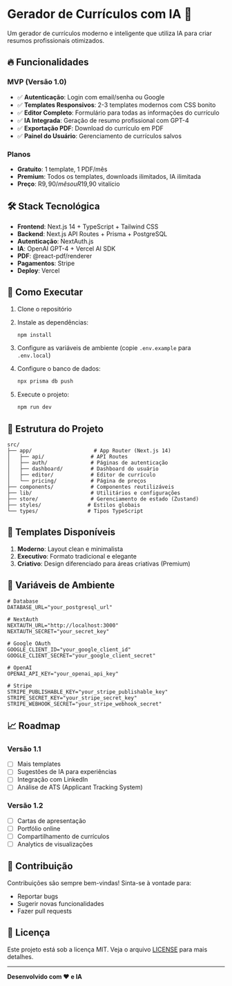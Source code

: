 # Gerador de Currículos com IA 🚀

Um gerador de currículos moderno e inteligente que utiliza IA para criar resumos profissionais otimizados.

## 🔥 Funcionalidades

### MVP (Versão 1.0)
- ✅ **Autenticação**: Login com email/senha ou Google
- ✅ **Templates Responsivos**: 2-3 templates modernos com CSS bonito
- ✅ **Editor Completo**: Formulário para todas as informações do currículo
- ✅ **IA Integrada**: Geração de resumo profissional com GPT-4
- ✅ **Exportação PDF**: Download do currículo em PDF
- ✅ **Painel do Usuário**: Gerenciamento de currículos salvos

### Planos
- **Gratuito**: 1 template, 1 PDF/mês
- **Premium**: Todos os templates, downloads ilimitados, IA ilimitada
- **Preço**: R$9,90/mês ou R$19,90 vitalício

## 🛠️ Stack Tecnológica

- **Frontend**: Next.js 14 + TypeScript + Tailwind CSS
- **Backend**: Next.js API Routes + Prisma + PostgreSQL
- **Autenticação**: NextAuth.js
- **IA**: OpenAI GPT-4 + Vercel AI SDK
- **PDF**: @react-pdf/renderer
- **Pagamentos**: Stripe
- **Deploy**: Vercel

## 🚀 Como Executar

1. Clone o repositório
2. Instale as dependências:
   ```bash
   npm install
   ```

3. Configure as variáveis de ambiente (copie `.env.example` para `.env.local`)

4. Configure o banco de dados:
   ```bash
   npx prisma db push
   ```

5. Execute o projeto:
   ```bash
   npm run dev
   ```

## 📁 Estrutura do Projeto

```
src/
├── app/                    # App Router (Next.js 14)
│   ├── api/               # API Routes
│   ├── auth/              # Páginas de autenticação
│   ├── dashboard/         # Dashboard do usuário
│   ├── editor/            # Editor de currículo
│   └── pricing/           # Página de preços
├── components/            # Componentes reutilizáveis
├── lib/                   # Utilitários e configurações
├── store/                 # Gerenciamento de estado (Zustand)
├── styles/               # Estilos globais
└── types/                # Tipos TypeScript
```

## 🎨 Templates Disponíveis

1. **Moderno**: Layout clean e minimalista
2. **Executivo**: Formato tradicional e elegante
3. **Criativo**: Design diferenciado para áreas criativas (Premium)

## 🔧 Variáveis de Ambiente

```env
# Database
DATABASE_URL="your_postgresql_url"

# NextAuth
NEXTAUTH_URL="http://localhost:3000"
NEXTAUTH_SECRET="your_secret_key"

# Google OAuth
GOOGLE_CLIENT_ID="your_google_client_id"
GOOGLE_CLIENT_SECRET="your_google_client_secret"

# OpenAI
OPENAI_API_KEY="your_openai_api_key"

# Stripe
STRIPE_PUBLISHABLE_KEY="your_stripe_publishable_key"
STRIPE_SECRET_KEY="your_stripe_secret_key"
STRIPE_WEBHOOK_SECRET="your_stripe_webhook_secret"
```

## 📈 Roadmap

### Versão 1.1
- [ ] Mais templates
- [ ] Sugestões de IA para experiências
- [ ] Integração com LinkedIn
- [ ] Análise de ATS (Applicant Tracking System)

### Versão 1.2
- [ ] Cartas de apresentação
- [ ] Portfólio online
- [ ] Compartilhamento de currículos
- [ ] Analytics de visualizações

## 🤝 Contribuição

Contribuições são sempre bem-vindas! Sinta-se à vontade para:
- Reportar bugs
- Sugerir novas funcionalidades
- Fazer pull requests

## 📄 Licença

Este projeto está sob a licença MIT. Veja o arquivo [LICENSE](LICENSE) para mais detalhes.

---

**Desenvolvido com ❤️ e IA**